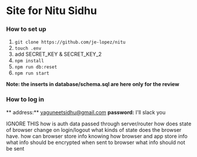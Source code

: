# Site for Nitu Sidhu

### How to set up
1. `git clone https://github.com/je-lopez/nitu`
2. `touch .env`
3. add SECRET_KEY & SECRET_KEY_2
4. `npm install`
5. `npm run db:reset`
6. `npm run start`

**Note: the inserts in database/schema.sql are here only for the review**

### How to log in
** address:** yaguneetsidhu@gmail.com
**password:** I'll slack you

IGNORE THIS
how is auth data passed through server/router
how does state of browser change on login/logout
what kinds of state does the browser have. how can browser store info
knowing how browser and app store info
what info should be encrypted when sent to browser
what info should not be sent
